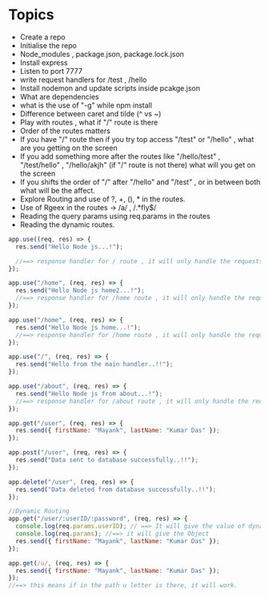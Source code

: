 # Topics

- Create a repo
- Initialise the repo
- Node_modules , package.json, package.lock.json
- Install express
- Listen to port 7777
- write request handlers for /test , /hello
- Install nodemon and update scripts inside pcakge.json
- What are dependencies
- what is the use of "-g" while npm install
- Difference between caret and tilde (^ vs ~)
- Play with routes , what if "/" route is there
- Order of the routes matters
- If you have "/" route then if you try top access "/test" or "/hello" , what are you getting on the screen
- If you add something more after the routes like "/hello/test" , "/test/hello" , "/hello/akjh" (if "/" route is not there) what will you get on the screen
- If you shifts the order of "/" after "/hello" and "/test" , or in between both what will be the affect.
- Explore Routing and use of ?, +, (), \* in the routes.
- Use of Rgeex in the routes -> /a/ , /.\*fly$/
- Reading the query params using req.params in the routes
- Reading the dynamic routes.

```javascript
app.use((req, res) => {
  res.send("Hello Node js...!");

  //==> response handler for / route , it will only handle the requests for / route , writing route for "/" handler and not writing "/" is one and the same and one more thing Using app.use() on / first can result in all other routes being ignored depending on logic — because app.use() matches everything that starts with /. ie. it will ignore all other routes logic and will only print or execute the things which is written in "/" routes for all other routes too.
});

app.use("/home", (req, res) => {
  res.send("Hello Node js home2...!");
  //==> response handler for /home route , it will only handle the requests for /home route , you cant use same route twice and if you are using it twice express will use the first one declared..
});

app.use("/home", (req, res) => {
  res.send("Hello Node js home...!");
  //==> response handler for /home route , it will only handle the requests for /home route
});

app.use("/", (req, res) => {
  res.send("Hello from the main handler..!!");
});

app.use("/about", (req, res) => {
  res.send("Hello Node js from about...!");
  //==> response handler for /about route , it will only handle the requests for /about route
});

app.get("/user", (req, res) => {
  res.send({ firstName: "Mayank", lastName: "Kumar Das" });
});

app.post("/user", (req, res) => {
  res.send("Data sent to database successfully..!!");
});

app.delete("/user", (req, res) => {
  res.send("Data deleted from database successfully..!!");
});

//Dynamic Routing
app.get("/user/:userID/:password", (req, res) => {
  console.log(req.params.userID); // ==> It will give the value of dynamic route i.e. userID
  console.log(req.params); //==> it will give the Object
  res.send({ firstName: "Mayank", lastName: "Kumar Das" });
});

app.get(/u/, (req, res) => {
  res.send({ firstName: "Mayank", lastName: "Kumar Das" });
});
//==> this means if in the path u letter is there, it will work.
```
